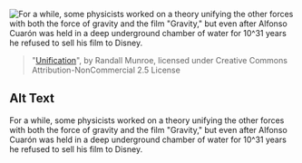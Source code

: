 ![For a while, some physicists worked on a theory unifying the other forces with both the force of gravity and the film "Gravity," but even after Alfonso Cuarón was held in a deep underground chamber of water for 10^31 years he refused to sell his film to Disney.](https://imgs.xkcd.com/comics/unification.png)
> "[Unification](https://xkcd.com/1956/)", by Randall Munroe, licensed under Creative Commons Attribution-NonCommercial 2.5 License

## Alt Text
For a while, some physicists worked on a theory unifying the other forces with both the force of gravity and the film "Gravity," but even after Alfonso Cuarón was held in a deep underground chamber of water for 10^31 years he refused to sell his film to Disney.
